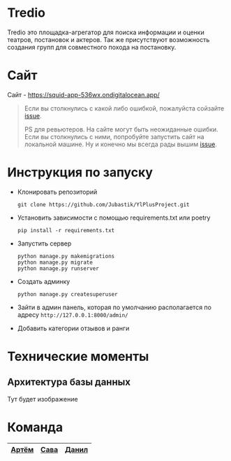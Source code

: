 # Tredio

Tredio это площадка-агрегатор для поиска информации и оценки театров, постановок и актеров. Так же присутствуют возможность создания групп для совместного похода на постановку. 


# Сайт

Сайт - https://squid-app-536wx.ondigitalocean.app/

> Если вы столкнулись с какой либо ошибкой, пожалуйста сойзайте [issue](https://github.com/Jubastik/YlPlusProject/issues).
> 
> PS для ревьютеров. На сайте могут быть неожиданные ошибки. Если вы столкнулись с ними, попробуйте запустить сайт на локальной машине. Ну и конечно мы всегда рады вышим [issue](https://github.com/Jubastik/YlPlusProject/issues).



# Инструкция по запуску

 - Клонировать репозиторий

	```shell
	git clone https://github.com/Jubastik/YlPlusProject.git
	```

 - Установить зависимости с помощью requirements.txt или poetry
	```shell
	pip install -r requirements.txt
	```

 - Запустить сервер
	```shell
	python manage.py makemigrations
	python manage.py migrate
	python manage.py runserver
	```

 - Создать админку
	```shell
	python manage.py createsuperuser
	``` 

 - Зайти в админ панель, которая по умолчанию располагается по адресу `http://127.0.0.1:8000/admin/` 
 - Добавить категории отзывов и ранги
 

# Технические моменты

## Архитектура базы данных

Тут будет изображение

# Команда

|[Артём](https://github.com/Jubastik)  |[Сава](https://github.com/Nytrock)  | [Данил](https://github.com/PatriotRossii) |
|--|--|--|


